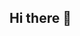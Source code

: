 ## Hi there 👋

<!--
**LordGrimm001/LordGrimm001** is a ✨ _special_ ✨ repository because its `README.md` (this file) appears on your GitHub profile.

Here are some ideas to get you started:

- 🔭 I’m currently working on Myself ...
- 🌱 I’m currently learning and studyinh Bachelor of Science in Information Technology ...
- 👯 I’m looking to collaborate on ... our Major Subject Projects
- 🤔 I’m looking for help with ... our Project
- 💬 Ask me about ... Anything I can help
- 📫 How to reach me: ... francisxavier.baclao@hcdc@edu.ph
- 😄 Pronouns: ... 
- ⚡ Fun fact: ... Coding basically means solving problems and knowing you have created something that is going to be productively used by a lot of people, which is simultaneously exhilarating and empowering. Coding is one of the easiest ways to solve practical problems for every engineering.
-->

